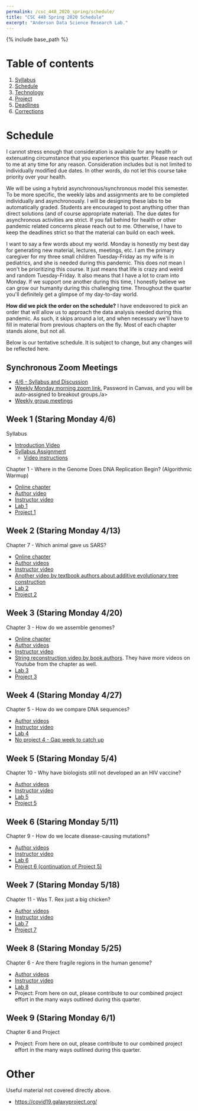```yaml
---
permalink: /csc_448_2020_spring/schedule/
title: "CSC 448 Spring 2020 Schedule"
excerpt: "Anderson Data Science Research Lab."
---
```


{% include base_path %}

# Table of contents
1. [Syllabus](/csc_448_2020_spring/)
2. [Schedule](/csc_448_2020_spring/schedule/)
3. [Technology](/csc_448_2020_spring/technology/)
4. [Project](/csc_448_2020_spring/project/)
5. [Deadlines](/csc_448_2020_spring/deadlines/)
6. [Corrections](/csc_448_2020_spring/corrections/)

# Schedule
I cannot stress enough that consideration is available for any health or
extenuating circumstance that you experience this quarter. Please reach out to me
at any time for any reason. Consideration includes but is not limited to individually
modified due dates. In other words, do not let this course take priority over your health.

We will be using a hybrid asynchronous/synchronous model this semester.
To be more specific, the weekly labs and assignments are to be completed individually and asynchronously.
I will be designing these labs to be automatically graded. Students are encouraged to post anything other than direct solutions (and of course appropriate material).
The due dates for asynchronous activities are strict. If you fall behind for health or other pandemic related
concerns please reach out to me. Otherwise, I have to keep the deadlines strict so that the material can build
on each week.

I want to say a few words about my world. Monday is honestly my best day for generating new material, lectures, meetings, etc.
I am the primary caregiver for my three small children Tuesday-Friday as my wife is in pediatrics, and she is needed during this pandemic.
This does not mean I won't be prioritizing this course. It just means that life is crazy and weird and random Tuesday-Friday. It also means
that I have a lot to cram into Monday. If we support one another during this time, I honestly believe we
can grow our humanity during this challenging time. Throughout the quarter you'll definitely get a glimpse of my day-to-day world.

**How did we pick the order on the schedule?** I have endeavored to pick an order that will allow us to approach the data analysis
needed during this pandemic. As such, it skips around a lot, and when necessary we'll have to
fill in material from previous chapters on the fly. Most of each chapter stands alone, but not all.

Below is our tentative schedule. It is subject to change, but any changes will be reflected here.

## Synchronous Zoom Meetings
* <a href="https://calpoly.zoom.us/j/512300575?pwd=ZkV5TURtS210YTFJSWE1cWNHN3I4QT09">4/6 - Syllabus and Discussion</a>
* <a href="https://calpoly.zoom.us/j/95497024735?pwd=OUlMcXUrd1RXRHBpa21QcHZaZXU2UT09">Weekly Monday morning zoom link.</a> Password in Canvas, and you will be auto-assigned to breakout groups./a>
* <a href="https://nbviewer.jupyter.org/github/anderson-github-classroom/csc-448-student/blob/master/groups/Assignments.ipynb">Weekly group meetings</a>

## Week 1 (Staring Monday 4/6)
Syllabus
* <a href="https://calpoly.zoom.us/rec/share/ysFSJJzO2F9JXIGdx3nnf_YQMILrX6a8hnUa_6ZfxUqjgx6AnKeSbpB3twVncZBf">Introduction Video</a>
* <a href="https://classroom.github.com/a/J7LtoHmW">Syllabus Assignment</a>
    * <a href="https://calpoly.zoom.us/rec/play/uZN8JOug_D83HYWX4gSDV6B_W460KqisgyIX-PsNyBu3WyQHMQbwYbsXMbRLKZ19azo9MByKW42VEqYy">Video instructions</a>

Chapter 1 - Where in the Genome Does DNA Replication Begin? (Algorithmic Warmup)
* <a href="https://www.bioinformaticsalgorithms.org/bioinformatics-chapter-1">Online chapter</a>
* <a href="https://www.bioinformaticsalgorithms.org/lecture-videos?wix-vod-comp-id=comp-k75quwn2">Author video</a>
* <a href="https://calpoly.zoom.us/rec/share/98NFDerVyE5OToHo0waHZJIQHt3Leaa81iMa8vRfzEmh4phHc2d86hh8lvi_Z7Gh">Instructor video</a>
* <a href="https://classroom.github.com/a/UidIWEJm">Lab 1</a>
* <a href="https://nbviewer.jupyter.org/github/anderson-github-classroom/csc-448-student/blob/master/project/Project1.ipynb">Project 1</a>

## Week 2 (Staring Monday 4/13)
Chapter 7 - Which animal gave us SARS?
* <a href="https://www.bioinformaticsalgorithms.org/bioinformatics-chapter-7">Online chapter</a>
* <a href="https://www.bioinformaticsalgorithms.org/lecture-videos">Author videos</a>
* <a href="https://calpoly.zoom.us/rec/share/vMJ4C5P3rk9IEtLg4gKHQrE6F9m1X6a81SQW__QExE40Kw1FT0EO8Nt_U6b_scWY">Instructor video</a>
* <a href="https://www.youtube.com/watch?v=HjDz2ak5BUk">Another video by textbook authors about additive evolutionary tree construction</a>
* <a href="https://classroom.github.com/a/oos90YDY">Lab 2</a>
* <a href="https://github.com/anderson-github-classroom/csc-448-student/blob/master/project/Project2.ipynb">Project 2</a>

## Week 3 (Staring Monday 4/20)
Chapter 3 - How do we assemble genomes?
* <a href="https://www.bioinformaticsalgorithms.org/bioinformatics-chapter-3">Online chapter</a>
* <a href="https://www.bioinformaticsalgorithms.org/lecture-videos">Author videos</a>
* <a href="https://calpoly.zoom.us/rec/share/uM9XaIzR3H5JYbPm1EeEQYgfLJ_rX6a82nVKq6Vfn0ebh5ukSp7v2o_8fmWxKB_A">Instructor video</a>
* <a href="https://www.youtube.com/watch?v=9O3hAXp8gdM">String reconstruction video by book authors</a>. They have more videos on Youtube from the chapter as well.
* <a href="https://classroom.github.com/a/sWBtFIJ1">Lab 3</a>
* <a href="https://github.com/anderson-github-classroom/csc-448-student/blob/master/project/Project3.ipynb">Project 3</a>

## Week 4 (Staring Monday 4/27)
Chapter 5 - How do we compare DNA sequences?
* <a href="https://www.bioinformaticsalgorithms.org/lecture-videos">Author videos</a>
* <a href="https://calpoly.zoom.us/rec/share/7851LbPSyEhIYKfKr2XEWIMRD7zUT6a8hiRLrPdZmUr6yMkEbpS4_FJoSw6MNoyR">Instructor video</a>
* <a href="https://classroom.github.com/a/hipofC_F">Lab 4</a>
* <a href="">No project 4 - Gap week to catch up</a>

## Week 5 (Staring Monday 5/4)
Chapter 10 - Why have biologists still not developed an an HIV vaccine?
* <a href="https://www.bioinformaticsalgorithms.org/lecture-videos">Author videos</a>
* <a href="https://calpoly.zoom.us/rec/share/zPRPM-iz7SBLaKviwn3URaErGYDVeaa8gyZN-qJcxBuMOgsL6NqRoEwrnQQ8-8HZ">Instructor video</a>
* <a href="https://classroom.github.com/a/Um18XKq3">Lab 5</a>
* <a href="https://github.com/anderson-github-classroom/csc-448-student/blob/master/project/Project5.ipynb">Project 5</a>

## Week 6 (Staring Monday 5/11)
Chapter 9 - How do we locate disease-causing mutations?
* <a href="https://www.bioinformaticsalgorithms.org/lecture-videos">Author videos</a>
* <a href="https://calpoly.zoom.us/rec/share/5vRXI5fW8H5LHLfCrxrOXZIfMLXJaaa8gHAYq6Bcy0nZpYrOoFoCsrtWb7rpTmhb">Instructor video</a>
* <a href="https://classroom.github.com/a/Gm6BwNIA">Lab 6</a>
* <a href="https://github.com/anderson-github-classroom/csc-448-student/blob/master/project/Project5.ipynb">Project 6 (continuation of Project 5)</a>

## Week 7 (Staring Monday 5/18)
Chapter 11 - Was T. Rex just a big chicken?
* <a href="https://www.bioinformaticsalgorithms.org/lecture-videos">Author videos</a>
* <a href="https://calpoly.zoom.us/rec/share/1-otaLKgyE5OY7Pr4kjTGZQKHoDXeaa8hikfrvVczxrouHCT42GxsgPNAPzYadwG">Instructor video</a>
* <a href="https://classroom.github.com/a/Enq74Tu0">Lab 7</a>
* <a href="https://github.com/anderson-github-classroom/csc-448-student/blob/master/project/Project7.ipynb">Project 7</a>

## Week 8 (Staring Monday 5/25)
Chapter 6 - Are there fragile regions in the human genome?
* <a href="https://www.bioinformaticsalgorithms.org/lecture-videos">Author videos</a>
* <a href="">Instructor video</a>
* <a href="https://classroom.github.com/a/5n-8dPkF">Lab 8</a>
* Project: From here on out, please contribute to our combined project effort in the many ways outlined during this quarter.

## Week 9 (Staring Monday 6/1)
Chapter 6 and Project
* Project: From here on out, please contribute to our combined project effort in the many ways outlined during this quarter.

# Other
Useful material not covered directly above.
* <a href="https://covid19.galaxyproject.org/">https://covid19.galaxyproject.org/</a>
